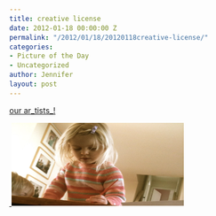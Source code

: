 ```yaml
---
title: creative license
date: 2012-01-18 00:00:00 Z
permalink: "/2012/01/18/20120118creative-license/"
categories:
- Picture of the Day
- Uncategorized
author: Jennifer
layout: post
---
```


[our ar_tists_!](http://www.flickr.com/photos/jenniferandJennifers_photos/sets/72157628916854331/)

[ <img title="IMG_0651 - Version 2" height="150" alt="" width="310" class="alignnone size-thumbnail wp-image-1388" src="/assets/images/creative-license/1326812046000-missing.jpg" />](http://www.flickr.com/photos/jenniferandJennifers_photos/sets/72157628916854331/)
